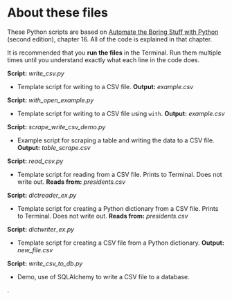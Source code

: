 # About these files

These Python scripts are based on [Automate the Boring Stuff with Python](https://automatetheboringstuff.com/) (second edition), chapter 16. All of the code is explained in that chapter.

It is recommended that you **run the files** in the Terminal. Run them multiple times until you understand exactly what each line in the code does.

**Script:** *write_csv.py*

- Template script for writing to a CSV file. **Output:** *example.csv*

**Script:** *with_open_example.py*

- Template script for writing to a CSV file using `with`. **Output:** *example.csv*

**Script:** *scrape_write_csv_demo.py*

- Example script for scraping a table and writing the data to a CSV file. **Output:** *table_scrape.csv*

**Script:** *read_csv.py*

- Template script for reading from a CSV file. Prints to Terminal. Does not write out. **Reads from:** *presidents.csv*

**Script:** *dictreader_ex.py*

- Template script for creating a Python dictionary from a CSV file. Prints to Terminal. Does not write out. **Reads from:** *presidents.csv*

**Script:** *dictwriter_ex.py*

- Template script for creating a CSV file from a Python dictionary. **Output:** *new_file.csv*

**Script:** *write_csv_to_db.py*

- Demo, use of SQLAlchemy to write a CSV file to a database.

.
